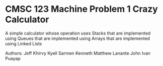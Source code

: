 # CMSC 123 Machine Problem 1 Crazy Calculator

A simple calculator whose operation uses Stacks that are implemented using Queues that are implemented using Arrays that are implemented using Linked Lists

Authors:
Jeff Khirvy Kyell Sarmen
Kenneth Matthew Lanante
John Ivan Puayap
